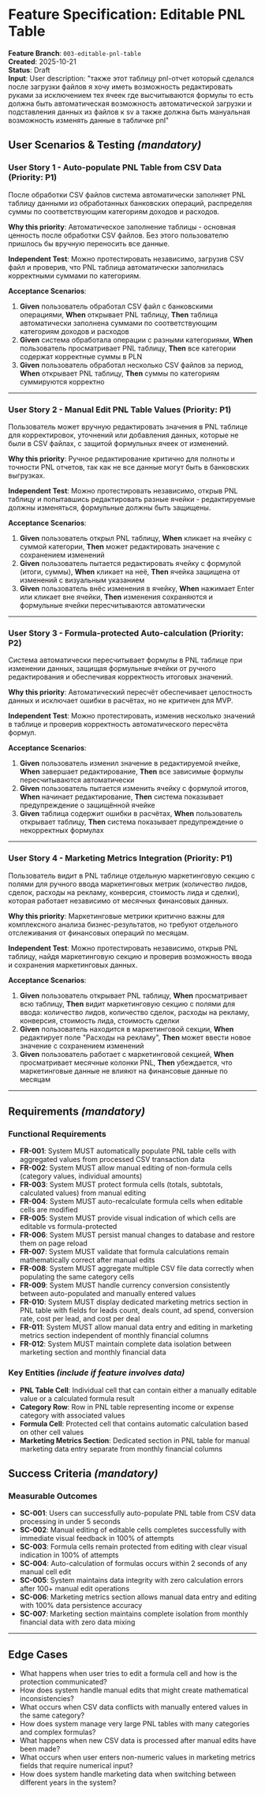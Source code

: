 # Feature Specification: Editable PNL Table

**Feature Branch**: `003-editable-pnl-table`  
**Created**: 2025-10-21  
**Status**: Draft  
**Input**: User description: "также этот таблицу pnl-отчет который сделался после загрузки файлов я хочу иметь возможность редактировать руками за исключением тех ячеек где высчитываются формулы то есть должна быть автоматическая возможность автоматической загрузки и подставления данных из файлов к sv а также должна быть мануальная возможность изменять данные в табличке pnl"

## User Scenarios & Testing *(mandatory)*

### User Story 1 - Auto-populate PNL Table from CSV Data (Priority: P1)

После обработки CSV файлов система автоматически заполняет PNL таблицу данными из обработанных банковских операций, распределяя суммы по соответствующим категориям доходов и расходов.

**Why this priority**: Автоматическое заполнение таблицы - основная ценность после обработки CSV файлов. Без этого пользователю пришлось бы вручную переносить все данные.

**Independent Test**: Можно протестировать независимо, загрузив CSV файл и проверив, что PNL таблица автоматически заполнилась корректными суммами по категориям.

**Acceptance Scenarios**:

1. **Given** пользователь обработал CSV файл с банковскими операциями, **When** открывает PNL таблицу, **Then** таблица автоматически заполнена суммами по соответствующим категориям доходов и расходов
2. **Given** система обработала операции с разными категориями, **When** пользователь просматривает PNL таблицу, **Then** все категории содержат корректные суммы в PLN
3. **Given** пользователь обработал несколько CSV файлов за период, **When** открывает PNL таблицу, **Then** суммы по категориям суммируются корректно

---

### User Story 2 - Manual Edit PNL Table Values (Priority: P1)

Пользователь может вручную редактировать значения в PNL таблице для корректировок, уточнений или добавления данных, которые не были в CSV файлах, с защитой формульных ячеек от изменений.

**Why this priority**: Ручное редактирование критично для полноты и точности PNL отчетов, так как не все данные могут быть в банковских выгрузках.

**Independent Test**: Можно протестировать независимо, открыв PNL таблицу и попытавшись редактировать разные ячейки - редактируемые должны изменяться, формульные должны быть защищены.

**Acceptance Scenarios**:

1. **Given** пользователь открыл PNL таблицу, **When** кликает на ячейку с суммой категории, **Then** может редактировать значение с сохранением изменений
2. **Given** пользователь пытается редактировать ячейку с формулой (итоги, суммы), **When** кликает на неё, **Then** ячейка защищена от изменений с визуальным указанием
3. **Given** пользователь внёс изменения в ячейку, **When** нажимает Enter или кликает вне ячейки, **Then** изменения сохраняются и формульные ячейки пересчитываются автоматически

---

### User Story 3 - Formula-protected Auto-calculation (Priority: P2)

Система автоматически пересчитывает формулы в PNL таблице при изменении данных, защищая формульные ячейки от ручного редактирования и обеспечивая корректность итоговых значений.

**Why this priority**: Автоматический пересчёт обеспечивает целостность данных и исключает ошибки в расчётах, но не критичен для MVP.

**Independent Test**: Можно протестировать, изменив несколько значений в таблице и проверив корректность автоматического пересчёта формул.

**Acceptance Scenarios**:

1. **Given** пользователь изменил значение в редактируемой ячейке, **When** завершает редактирование, **Then** все зависимые формулы пересчитываются автоматически
2. **Given** пользователь пытается изменить ячейку с формулой итогов, **When** начинает редактирование, **Then** система показывает предупреждение о защищённой ячейке
3. **Given** таблица содержит ошибки в расчётах, **When** пользователь открывает таблицу, **Then** система показывает предупреждение о некорректных формулах

---

### User Story 4 - Marketing Metrics Integration (Priority: P1)

Пользователь видит в PNL таблице отдельную маркетинговую секцию с полями для ручного ввода маркетинговых метрик (количество лидов, сделок, расходы на рекламу, конверсия, стоимость лида и сделки), которая работает независимо от месячных финансовых данных.

**Why this priority**: Маркетинговые метрики критично важны для комплексного анализа бизнес-результатов, но требуют отдельного отслеживания от финансовых операций по месяцам.

**Independent Test**: Можно протестировать независимо, открыв PNL таблицу, найдя маркетинговую секцию и проверив возможность ввода и сохранения маркетинговых данных.

**Acceptance Scenarios**:

1. **Given** пользователь открывает PNL таблицу, **When** просматривает всю таблицу, **Then** видит маркетинговую секцию с полями для ввода: количество лидов, количество сделок, расходы на рекламу, конверсия, стоимость лида, стоимость сделки
2. **Given** пользователь находится в маркетинговой секции, **When** редактирует поле "Расходы на рекламу", **Then** может ввести новое значение с сохранением изменений
3. **Given** пользователь работает с маркетинговой секцией, **When** просматривает месячные колонки PNL, **Then** убеждается, что маркетинговые данные не влияют на финансовые данные по месяцам

---

## Requirements *(mandatory)*

### Functional Requirements

- **FR-001**: System MUST automatically populate PNL table cells with aggregated values from processed CSV transaction data
- **FR-002**: System MUST allow manual editing of non-formula cells (category values, individual amounts)
- **FR-003**: System MUST protect formula cells (totals, subtotals, calculated values) from manual editing
- **FR-004**: System MUST auto-recalculate formula cells when editable cells are modified
- **FR-005**: System MUST provide visual indication of which cells are editable vs formula-protected
- **FR-006**: System MUST persist manual changes to database and restore them on page reload
- **FR-007**: System MUST validate that formula calculations remain mathematically correct after manual edits
- **FR-008**: System MUST aggregate multiple CSV file data correctly when populating the same category cells
- **FR-009**: System MUST handle currency conversion consistently between auto-populated and manually entered values
- **FR-010**: System MUST display dedicated marketing metrics section in PNL table with fields for leads count, deals count, ad spend, conversion rate, cost per lead, and cost per deal
- **FR-011**: System MUST allow manual data entry and editing in marketing metrics section independent of monthly financial columns
- **FR-012**: System MUST maintain complete data isolation between marketing section and monthly financial data

### Key Entities *(include if feature involves data)*

- **PNL Table Cell**: Individual cell that can contain either a manually editable value or a calculated formula result
- **Category Row**: Row in PNL table representing income or expense category with associated values
- **Formula Cell**: Protected cell that contains automatic calculation based on other cell values
- **Marketing Metrics Section**: Dedicated section in PNL table for manual marketing data entry separate from monthly financial columns

## Success Criteria *(mandatory)*

### Measurable Outcomes

- **SC-001**: Users can successfully auto-populate PNL table from CSV data processing in under 5 seconds
- **SC-002**: Manual editing of editable cells completes successfully with immediate visual feedback in 100% of attempts
- **SC-003**: Formula cells remain protected from editing with clear visual indication in 100% of attempts
- **SC-004**: Auto-calculation of formulas occurs within 2 seconds of any manual cell edit
- **SC-005**: System maintains data integrity with zero calculation errors after 100+ manual edit operations
- **SC-006**: Marketing metrics section allows manual data entry and editing with 100% data persistence accuracy
- **SC-007**: Marketing section maintains complete isolation from monthly financial data with zero data mixing

---

## Edge Cases

- What happens when user tries to edit a formula cell and how is the protection communicated?
- How does system handle manual edits that might create mathematical inconsistencies?
- What occurs when CSV data conflicts with manually entered values in the same category?
- How does system manage very large PNL tables with many categories and complex formulas?
- What happens when new CSV data is processed after manual edits have been made?
- What occurs when user enters non-numeric values in marketing metrics fields that require numerical input?
- How does system handle marketing data when switching between different years in the system?
